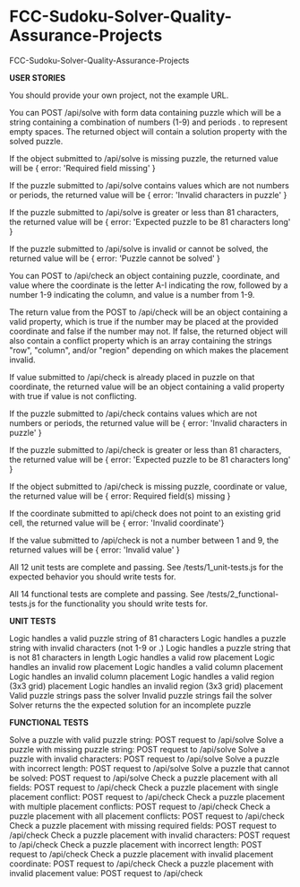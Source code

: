 # FCC-Sudoku-Solver-Quality-Assurance-Projects
FCC-Sudoku-Solver-Quality-Assurance-Projects


**USER STORIES**

You should provide your own project, not the example URL.

You can POST /api/solve with form data containing puzzle which will be a string containing a combination of numbers (1-9) and periods . to represent empty spaces. The returned object will contain a solution property with the solved puzzle.

If the object submitted to /api/solve is missing puzzle, the returned value will be { error: 'Required field missing' }

If the puzzle submitted to /api/solve contains values which are not numbers or periods, the returned value will be { error: 'Invalid characters in puzzle' }

If the puzzle submitted to /api/solve is greater or less than 81 characters, the returned value will be { error: 'Expected puzzle to be 81 characters long' }

If the puzzle submitted to /api/solve is invalid or cannot be solved, the returned value will be { error: 'Puzzle cannot be solved' }

You can POST to /api/check an object containing puzzle, coordinate, and value where the coordinate is the letter A-I indicating the row, followed by a number 1-9 indicating the column, and value is a number from 1-9.

The return value from the POST to /api/check will be an object containing a valid property, which is true if the number may be placed at the provided coordinate and false if the number may not. If false, the returned object will also contain a conflict property which is an array containing the strings "row", "column", and/or "region" depending on which makes the placement invalid.

If value submitted to /api/check is already placed in puzzle on that coordinate, the returned value will be an object containing a valid property with true if value is not conflicting.

If the puzzle submitted to /api/check contains values which are not numbers or periods, the returned value will be { error: 'Invalid characters in puzzle' }

If the puzzle submitted to /api/check is greater or less than 81 characters, the returned value will be { error: 'Expected puzzle to be 81 characters long' }

If the object submitted to /api/check is missing puzzle, coordinate or value, the returned value will be { error: Required field(s) missing }

If the coordinate submitted to api/check does not point to an existing grid cell, the returned value will be { error: 'Invalid coordinate'}

If the value submitted to /api/check is not a number between 1 and 9, the returned values will be { error: 'Invalid value' }

All 12 unit tests are complete and passing. See /tests/1_unit-tests.js for the expected behavior you should write tests for.

All 14 functional tests are complete and passing. See /tests/2_functional-tests.js for the functionality you should write tests for.



**UNIT TESTS**

Logic handles a valid puzzle string of 81 characters
Logic handles a puzzle string with invalid characters (not 1-9 or .)
Logic handles a puzzle string that is not 81 characters in length
Logic handles a valid row placement
Logic handles an invalid row placement
Logic handles a valid column placement
Logic handles an invalid column placement
Logic handles a valid region (3x3 grid) placement
Logic handles an invalid region (3x3 grid) placement
Valid puzzle strings pass the solver
Invalid puzzle strings fail the solver
Solver returns the the expected solution for an incomplete puzzle


**FUNCTIONAL TESTS**

Solve a puzzle with valid puzzle string: POST request to /api/solve
Solve a puzzle with missing puzzle string: POST request to /api/solve
Solve a puzzle with invalid characters: POST request to /api/solve
Solve a puzzle with incorrect length: POST request to /api/solve
Solve a puzzle that cannot be solved: POST request to /api/solve
Check a puzzle placement with all fields: POST request to /api/check
Check a puzzle placement with single placement conflict: POST request to /api/check
Check a puzzle placement with multiple placement conflicts: POST request to /api/check
Check a puzzle placement with all placement conflicts: POST request to /api/check
Check a puzzle placement with missing required fields: POST request to /api/check
Check a puzzle placement with invalid characters: POST request to /api/check
Check a puzzle placement with incorrect length: POST request to /api/check
Check a puzzle placement with invalid placement coordinate: POST request to /api/check
Check a puzzle placement with invalid placement value: POST request to /api/check